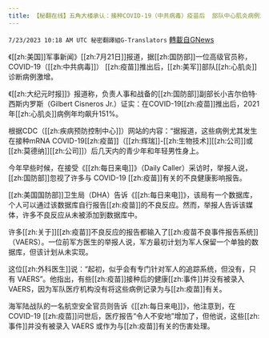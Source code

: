 ```yaml
---
title: 【秘翻在线】五角大楼承认：接种COVID-19（中共病毒）疫苗后  部队中心肌炎病例激增
---
```

`7/23/2023 10:18 AM UTC 秘密翻譯組G-Translators` [轉載自GNews](https://gnews.org/articles/1481399)

《[[zh:美国]]军事新闻》[[zh:7月21日]]报道，据[[zh:国防部]]一位高级官员称，COVID-19（[[zh:中共病毒]]） [[zh:疫苗]]推出后，[[zh:美军]]部队[[zh:心肌炎]]诊断病例激增。

《[[zh:大纪元时报]]》报道称，负责人事和战备的[[zh:国防部]]副部长小吉尔伯特·西斯内罗斯（Gilbert Cisneros Jr.）证实：在COVID-19[[zh:疫苗]]推出后，2021年[[zh:心肌炎]]病例年均飙升151%。

根据CDC（[[zh:疾病预防控制中心]]）网站的内容：“据报道，这些病例尤其发生在接种mRNA COVID-19[[zh:疫苗]]（[[zh:辉瑞]]\-[[zh:生物技术]][[zh:公司]]或[[zh:莫德纳]][[zh:公司]]）后几天内的青少年和年轻男性身上。

今年早些时候，在接受《[[zh:每日来电]]》（Daily Caller）采访时，举报人说，[[zh:国防部]]忽视了许多与 COVID-19 [[zh:疫苗]]有关的不良健康影响报告。

[[zh:美国国防部]]卫生局（DHA）告诉《[[zh:每日来电]]》，该局有一个数据库，个人可以通过该数据库自行报告[[zh:疫苗]]的不良反应。然而，举报人告诉该媒体，许多不良反应从未被添加到数据库中。

许多[[zh:关于]][[zh:疫苗]]不良反应的报告都输入了[[zh:疫苗不良事件报告系统]]（VAERS）。一位前军方医生的举报人说，军方最初计划为军人保留一个单独的数据库，但该计划从未实现。

这位[[zh:外科医生]]说：“起初，似乎会有专门针对军人的追踪系统，但没有，只有 VAERS”。他指出，有些[[zh:疫苗]]接种后的健康[[zh:事件]]并没有被录入 VAERS，因为军队医疗机构没有将这些病例记录为与[[zh:疫苗]]有关。

海军陆战队的一名航空安全官员则告诉《[[zh:每日来电]]》，他注意到，在 COVID-19 [[zh:疫苗]]问世后，医疗报告“令人不安地”增加了，但他说，这些[[zh:事件]]并没有被录入 VAERS 或作为与[[zh:疫苗]]有关的伤害处理。
